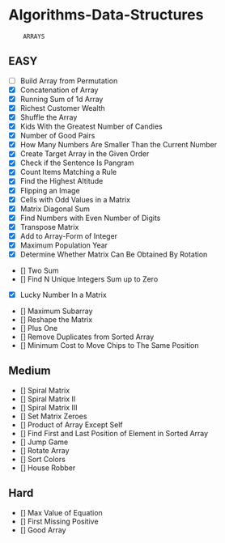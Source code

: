 # Algorithms-Data-Structures
        ARRAYS

## EASY

- [ ]    Build Array from Permutation
- [x]  Concatenation of Array
- [x]  Running Sum of 1d Array
- [x]  Richest Customer Wealth
- [x]  Shuffle the Array
- [x]  Kids With the Greatest Number of Candies
- [x]  Number of Good Pairs
- [x]  How Many Numbers Are Smaller Than the Current Number
- [x]  Create Target Array in the Given Order
- [x]  Check if the Sentence Is Pangram
- [x]  Count Items Matching a Rule
- [x]  Find the Highest Altitude
- [x]  Flipping an Image
- [x]  Cells with Odd Values in a Matrix
- [x]  Matrix Diagonal Sum
- [x]  Find Numbers with Even Number of Digits
- [x]  Transpose Matrix
- [x]  Add to Array-Form of Integer
- [x]  Maximum Population Year
- [x]  Determine Whether Matrix Can Be Obtained By Rotation
- []  Two Sum
- []  Find N Unique Integers Sum up to Zero
- [x]  Lucky Number In a Matrix
- []  Maximum Subarray
- []  Reshape the Matrix
- []  Plus One
- []  Remove Duplicates from Sorted Array
- []  Minimum Cost to Move Chips to The Same Position

## Medium

- []    Spiral Matrix
- []    Spiral Matrix II
- []    Spiral Matrix III
- []    Set Matrix Zeroes
- []    Product of Array Except Self
- []    Find First and Last Position of Element in Sorted Array
- []    Jump Game
- []    Rotate Array
- []    Sort Colors
- []    House Robber

## Hard

 - []   Max Value of Equation
 - []   First Missing Positive
 - []   Good Array
